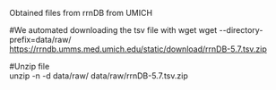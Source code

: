 Obtained files from rrnDB from UMICH 


#We automated downloading the tsv file with wget 
wget --directory-prefix=data/raw/ https://rrndb.umms.med.umich.edu/static/download/rrnDB-5.7.tsv.zip

#Unzip file				
unzip -n -d data/raw/ data/raw/rrnDB-5.7.tsv.zip
